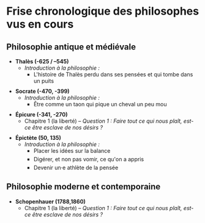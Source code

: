# Frise chronologique des philosophes vus en cours

## Philosophie antique et médiévale

- Thalès (-625 / –545)
	- _Introduction à la philosophie :_
		- L'histoire de Thalès perdu dans ses pensées et qui tombe dans un puits
- Socrate (-470, -399)
	- _Introduction à la philosophie :_
		- Être comme un taon qui pique un cheval un peu mou
- Épicure (-341, -270)
	- Chapitre 1 (la liberté) – _Question 1 : Faire tout ce qui nous plaît, est-ce être esclave de nos désirs ?_
- Épictète (50, 135)
	- _Introduction à la philosophie :_
		- Placer les idées sur la balance
		- Digérer, et non pas vomir, ce qu'on a appris
		- Devenir un·e athlète de la pensée 

## Philosophie moderne et contemporaine

- Schopenhauer (1788,1860)
	- Chapitre 1 (la liberté) – _Question 1 : Faire tout ce qui nous plaît, est-ce être esclave de nos désirs ?_

<style>
ul li {font-weight:bold; margin-bottom:10px;}
ul li ul li {font-weight:normal}
ul li ul li {margin-bottom:5px;}
</style>